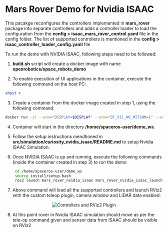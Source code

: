 # Mars Rover Demo for Nvidia ISAAC

This pacakge reconfigures the controllers implemented in **mars_rover** package into separate controllers and adds a controller loader to load the configuration from the **config > isaac_mars_rover_control.yaml** file in the config folder. The list of supported controllers is mentioned in the **config > isaac_controller_loader_config.yaml** file

To run the demo with NVIDIA ISAAC, following steps need to be followed:

1. **build.sh** script will create a docker image with name **openrobotics/space_robots_demo**

2. To enable execution of UI applications in the container, execute the following command on the host PC:
  ```bash
  xhost +
  ```
3. Create a container from the docker image created in step 1, using the following command:
  ```bash
  docker run -it --env="DISPLAY=$DISPLAY" --env="QT_X11_NO_MITSHM=1" --volume="/tmp/.X11-unix:/tmp/.X11-unix:rw" --env="XAUTHORITY=$XAUTH" --volume="$XAUTH:$XAUTH" --net=host openrobotics/space_robots_demo bash
  ```  
4. Container will start in the directory **/home/spaceros-user/demo_ws**. 

5. Follow the setup instructions mendtioned in **src/simulation/curiosity_nvidia_isaac/README.md** to setup Nvidia ISAAC Simulation.

6. Once NVIDIA ISAAC is up and runnnig, execute the following commands (inside the container created in step 3) to run the demo
   ```bash
    cd /home/spaceros-user/demo_ws
    source install/setup.bash
    ros2 launch mars_rover_nvidia_isaac mars_rover_nvidia_isaac_launch.py
    ```
7. Above command will load all the supported controllers and launch RViz2 with the custom teleop plugin, camera window and LIDAR data enabled.
<p align="center">
  <img src="./documents/images/spaceROS_Rviz_Sensor.png" alt="Controllers and RViz2 Plugin">
</p>

8. At this point rover in Nvidia ISAAC simulation should move as per the tele-op command given and sensor data from ISAAC should be visible on RViz2